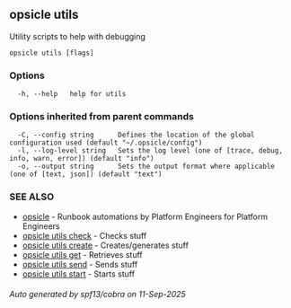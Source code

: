 ## opsicle utils

Utility scripts to help with debugging

```
opsicle utils [flags]
```

### Options

```
  -h, --help   help for utils
```

### Options inherited from parent commands

```
  -C, --config string      Defines the location of the global configuration used (default "~/.opsicle/config")
  -l, --log-level string   Sets the log level (one of [trace, debug, info, warn, error]) (default "info")
  -o, --output string      Sets the output format where applicable (one of [text, json]) (default "text")
```

### SEE ALSO

* [opsicle](cli/opsicle.md)	 - Runbook automations by Platform Engineers for Platform Engineers
* [opsicle utils check](cli/opsicle_utils_check.md)	 - Checks stuff
* [opsicle utils create](cli/opsicle_utils_create.md)	 - Creates/generates stuff
* [opsicle utils get](cli/opsicle_utils_get.md)	 - Retrieves stuff
* [opsicle utils send](cli/opsicle_utils_send.md)	 - Sends stuff
* [opsicle utils start](cli/opsicle_utils_start.md)	 - Starts stuff

###### Auto generated by spf13/cobra on 11-Sep-2025
